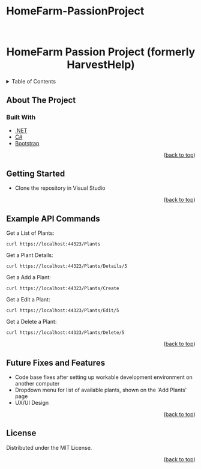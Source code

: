 # HomeFarm-PassionProject

<div id="top"></div>
<!-- PROJECT LOGO -->
<br />
<div align="center">
  <h1 align="center">HomeFarm Passion Project (formerly HarvestHelp)</h1>
</div>


<!-- TABLE OF CONTENTS -->
<details>
  <summary>Table of Contents</summary>
  <ol>
    <li>
      <a href="#about-the-project">About The Project</a>
    </li>
    <li>
      <a href="#built-with">Built With</a>
    </li>
    <li>
      <a href="#getting-started">Getting Started</a>
    </li>
    <li><a href="#example-api-commands">Example API Commands</a></li>
    <li><a href="#future-fixes-and-features">Future Fixes and Features</a></li>
    <li><a href="#license">License</a></li>

  </ol>
</details>


<!-- ABOUT THE PROJECT -->
## About The Project


### Built With

* [.NET](https://docs.microsoft.com/en-us/dotnet/)
* [C#](https://docs.microsoft.com/en-us/dotnet/csharp/)
* [Bootstrap](https://getbootstrap.com)

<p align="right">(<a href="#top">back to top</a>)</p>



<!-- GETTING STARTED -->
## Getting Started

- Clone the repository in Visual Studio


<p align="right">(<a href="#top">back to top</a>)</p>



<!-- API EXAMPLES -->
## Example API Commands

Get a List of Plants:
```
curl https://localhost:44323/Plants
```

Get a Plant Details:
```
curl https://localhost:44323/Plants/Details/5
```

Get a Add a Plant:
```
curl https://localhost:44323/Plants/Create
```

Get a Edit a Plant:
```
curl https://localhost:44323/Plants/Edit/5
```

Get a Delete a Plant:
```
curl https://localhost:44323/Plants/Delete/5
```


<p align="right">(<a href="#top">back to top</a>)</p>




<!-- Future Features & Improvements -->
## Future Fixes and Features
- Code base fixes after setting up workable development environment on another computer
- Dropdown menu for list of available plants, shown on the 'Add Plants' page
- UX/UI Design


<p align="right">(<a href="#top">back to top</a>)</p>



<!-- LICENSE -->
## License

Distributed under the MIT License.

<p align="right">(<a href="#top">back to top</a>)</p>
